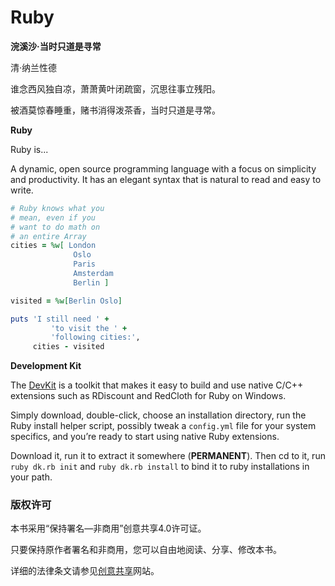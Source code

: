 # Ruby

**浣溪沙·当时只道是寻常**

清·纳兰性德

谁念西风独自凉，萧萧黄叶闭疏窗，沉思往事立残阳。

被酒莫惊春睡重，赌书消得泼茶香，当时只道是寻常。

**Ruby**

Ruby is...

A dynamic, open source programming language with a focus on simplicity and productivity. It has an elegant syntax that
is natural to read and easy to write.

```ruby
# Ruby knows what you
# mean, even if you
# want to do math on
# an entire Array
cities = %w[ London
              Oslo
              Paris
              Amsterdam
              Berlin ]

visited = %w[Berlin Oslo]

puts 'I still need ' +
         'to visit the ' +
         'following cities:',
     cities - visited
```

**Development Kit**

The [DevKit](https://github.com/oneclick/rubyinstaller/wiki/Development-Kit) is a toolkit that makes it easy to build and use native C/C++ extensions such as RDiscount and RedCloth for
Ruby on Windows.

Simply download, double-click, choose an installation directory, run the Ruby install helper script, possibly tweak
a ```config.yml``` file for your system specifics, and you’re ready to start using native Ruby extensions.

Download it, run it to extract it somewhere (**PERMANENT**). Then cd to it, run ```ruby dk.rb init``` and ```ruby dk.rb install``` to
bind it to ruby installations in your path.

### 版权许可

本书采用“保持署名—非商用”创意共享4.0许可证。

只要保持原作者署名和非商用，您可以自由地阅读、分享、修改本书。

详细的法律条文请参见[创意共享](http://creativecommons.org/licenses/by-nc/4.0/)网站。

